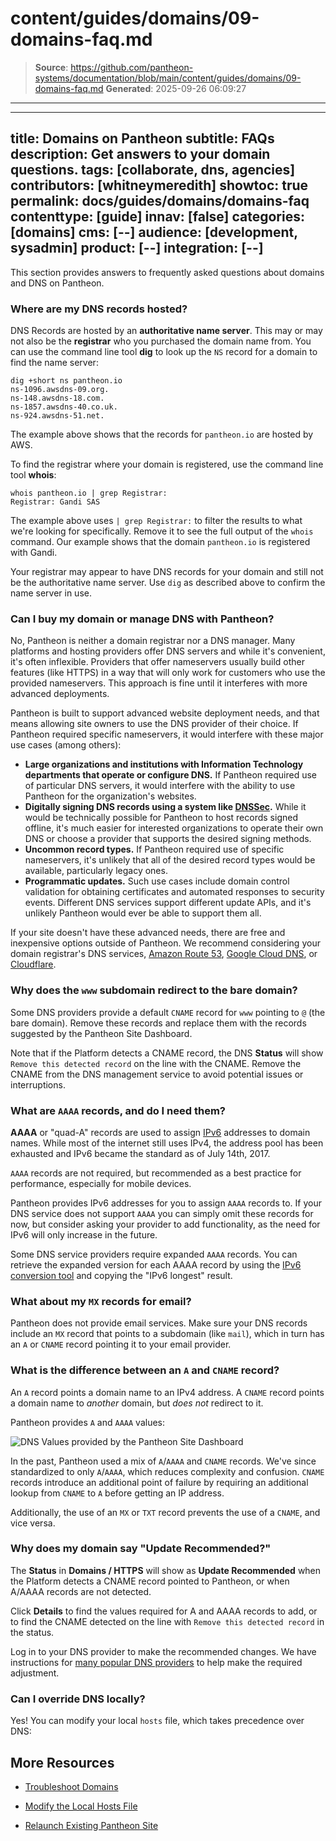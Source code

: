 # content/guides/domains/09-domains-faq.md

> **Source**: https://github.com/pantheon-systems/documentation/blob/main/content/guides/domains/09-domains-faq.md
> **Generated**: 2025-09-26 06:09:27

---

---
title: Domains on Pantheon
subtitle: FAQs
description: Get answers to your domain questions.
tags: [collaborate, dns, agencies]
contributors: [whitneymeredith]
showtoc: true
permalink: docs/guides/domains/domains-faq
contenttype: [guide]
innav: [false]
categories: [domains]
cms: [--]
audience: [development, sysadmin]
product: [--]
integration: [--]
---

This section provides answers to frequently asked questions about domains and DNS on Pantheon.

### Where are my DNS records hosted?

DNS Records are hosted by an **authoritative name server**. This may or may not also be the **registrar** who you purchased the domain name from. You can use the command line tool **dig** to look up the `NS` record for a domain to find the name server:

```bash{outputLines:2-5}
dig +short ns pantheon.io
ns-1096.awsdns-09.org.
ns-148.awsdns-18.com.
ns-1857.awsdns-40.co.uk.
ns-924.awsdns-51.net.
```

The example above shows that the records for `pantheon.io` are hosted by AWS.

To find the registrar where your domain is registered, use the command line tool **whois**:

```bash{outputLines:2}
whois pantheon.io | grep Registrar:
Registrar: Gandi SAS
```

The example above uses `| grep Registrar:` to filter the results to what we're looking for specifically. Remove it to see the full output of the `whois` command. Our example shows that the domain `pantheon.io` is registered with Gandi.

<Alert title="Note" type="info">

Your registrar may appear to have DNS records for your domain and still not be the authoritative name server. Use `dig` as described above to confirm the name server in use.

</Alert>

### Can I buy my domain or manage DNS with Pantheon?

No, Pantheon is neither a domain registrar nor a DNS manager. Many platforms and hosting providers offer DNS servers and while it's convenient, it's often inflexible. Providers that offer nameservers usually build other features (like HTTPS) in a way that will only work for customers who use the provided nameservers. This approach is fine until it interferes with more advanced deployments.

<Accordion title="Learn More" id="nameservers-drop" icon="lightbulb">

Pantheon is built to support advanced website deployment needs, and that means allowing site owners to use the DNS provider of their choice. If Pantheon required specific nameservers, it would interfere with these major use cases (among others):

* **Large organizations and institutions with Information Technology departments that operate or configure DNS.** If Pantheon required use of particular DNS servers, it would interfere with the ability to use Pantheon for the organization's websites.
* **Digitally signing DNS records using a system like [DNSSec](https://en.wikipedia.org/wiki/Domain_Name_System_Security_Extensions).** While it would be technically possible for Pantheon to host records signed offline, it's much easier for interested organizations to operate their own DNS or choose a provider that supports the desired signing methods.
* **Uncommon record types.** If Pantheon required use of specific nameservers, it's unlikely that all of the desired record types would be available, particularly legacy ones.
* **Programmatic updates.** Such use cases include domain control validation for obtaining certificates and automated responses to security events. Different DNS services support different update APIs, and it's unlikely Pantheon would ever be able to support them all.

If your site doesn't have these advanced needs, there are free and inexpensive options outside of Pantheon. We recommend considering your domain registrar's DNS services, [Amazon Route 53](https://aws.amazon.com/route53/), [Google Cloud DNS](https://cloud.google.com/dns/), or [Cloudflare](https://woorkup.com/cloudflare-dns/).

</Accordion>

### Why does the `www` subdomain redirect to the bare domain?

Some DNS providers provide a default `CNAME` record for `www` pointing to `@` (the bare domain). Remove these records and replace them with the records suggested by the Pantheon Site Dashboard.

Note that if the Platform detects a CNAME record, the DNS **Status** will show `Remove this detected record` on the line with the CNAME. Remove the CNAME from the DNS management service to avoid potential issues or interruptions.

### What are `AAAA` records, and do I need them?

**AAAA** or "quad-A" records are used to assign [IPv6](https://en.wikipedia.org/wiki/IPv6) addresses to domain names. While most of the internet still uses IPv4, the address pool has been exhausted and IPv6 became the standard as of July 14th, 2017.

`AAAA` records are not required, but recommended as a best practice for performance, especially for mobile devices.

Pantheon provides IPv6 addresses for you to assign `AAAA` records to. If your DNS service does not support `AAAA` you can simply omit these records for now, but consider asking your provider to add functionality, as the need for IPv6 will only increase in the future.

Some DNS service providers require expanded `AAAA` records. You can retrieve the expanded version for each AAAA record by using the [IPv6 conversion tool](http://ipv6-literal.com/) and copying the "IPv6 longest" result.

### What about my `MX` records for email?

Pantheon does not provide email services. Make sure your DNS records include an `MX` record that points to a subdomain (like `mail`), which in turn has an `A` or `CNAME` record pointing it to your email provider.

### What is the difference between an `A` and `CNAME` record?

An `A` record points a domain name to an IPv4 address. A `CNAME` record points a domain name to *another* domain, but *does not* redirect to it.

Pantheon provides `A` and `AAAA` values:

![DNS Values provided by the Pantheon Site Dashboard](../../../images/dashboard/dns-values.png)

<Accordion title="Learn More" id="example-panel" icon="education">

In the past, Pantheon used a mix of  `A`/`AAAA` and `CNAME` records. We've since standardized to only `A`/`AAAA`, which reduces complexity and confusion. `CNAME` records introduce an additional point of failure by requiring an additional lookup from `CNAME` to `A` before getting an IP address.

Additionally, the use of an `MX` or `TXT` record prevents the use of a `CNAME`, and vice versa.

</Accordion>

### Why does my domain say "Update Recommended?"

The **Status** in **Domains / HTTPS** will show as <Icon icon="triangleExclamation" /> **Update Recommended** when the Platform detects a CNAME record pointed to Pantheon, or when A/AAAA records are not detected.

Click **Details** to find the values required for A and AAAA records to add, or to find the CNAME detected on the line with `Remove this detected record` in the status.

Log in to your DNS provider to make the recommended changes. We have instructions for [many popular DNS providers](/dns-providers) to help make the required adjustment.

### Can I override DNS locally?

Yes! You can modify your local `hosts` file, which takes precedence over DNS:

<Partial file="_hosts-file.md" />

## More Resources

- [Troubleshoot Domains](/guides/domains/troubleshooting)

- [Modify the Local Hosts File](/guides/domains/hosts-file)

- [Relaunch Existing Pantheon Site](/relaunch)
